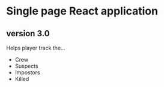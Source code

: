 # Single page React application

## version 3.0

Helps player track the...

- Crew
- Suspects
- Impostors
- Killed
